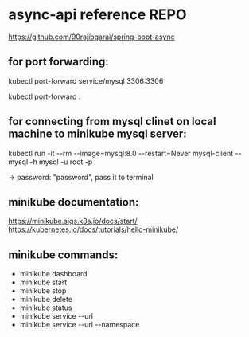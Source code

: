 # async-api reference REPO
https://github.com/90rajibgarai/spring-boot-async

## for port forwarding:

kubectl port-forward service/mysql 3306:3306

kubectl port-forward <pod-name> <local-port>:<container-port>

## for connecting from mysql clinet on local machine to minikube mysql server:
kubectl run -it --rm --image=mysql:8.0 --restart=Never mysql-client -- mysql -h mysql -u root -p

-> password: "password", pass it to terminal

## minikube documentation:
https://minikube.sigs.k8s.io/docs/start/
https://kubernetes.io/docs/tutorials/hello-minikube/

## minikube commands:
- minikube dashboard
- minikube start
- minikube stop
- minikube delete
- minikube status
- minikube service <service-name> --url
- minikube service <service-name> --url --namespace <namespace-name>
